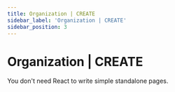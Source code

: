 ```yaml
---
title: Organization | CREATE
sidebar_label: 'Organization | CREATE'
sidebar_position: 3
---
```


# Organization | CREATE

You don't need React to write simple standalone pages.
